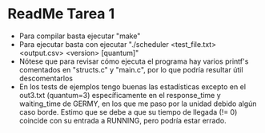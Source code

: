 # ReadMe Tarea 1

* Para compilar basta ejecutar "make"
* Para ejecutar basta con ejecutar "./scheduler <test_file.txt> <output.csv> \<version> [quantum]"
* Nótese que para revisar cómo ejecuta el programa hay varios printf's comentados en "structs.c" y "main.c", por lo que podría resultar útil descomentarlos
* En los tests de ejemplos tengo buenas las estadísticas excepto en el out3.txt (quantum=3) específicamente en el response_time y waiting_time de GERMY, en los que me paso por la unidad debido algún caso borde. Estimo que se debe a que su tiempo de llegada (!= 0) coincide con su entrada a RUNNING, pero podría estar errado.